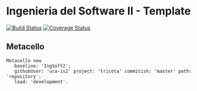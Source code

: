# Ingenieria del Software II - Template

[![Build Status](https://travis-ci.org/uca-is2/tricota.svg?branch=master)](https://travis-ci.org/uca-is2/tricota)
[![Coverage Status](https://coveralls.io/repos/github/uca-is2/tricota/badge.svg?branch=master)](https://coveralls.io/github/uca-is2/tricota?branch=master)

## Metacello

```smalltalk
Metacello new
   baseline: 'IngSoft2';
   githubUser: 'uca-is2' project: 'tricota' commitish: 'master' path: 'repository';
   load: 'development'.
```
